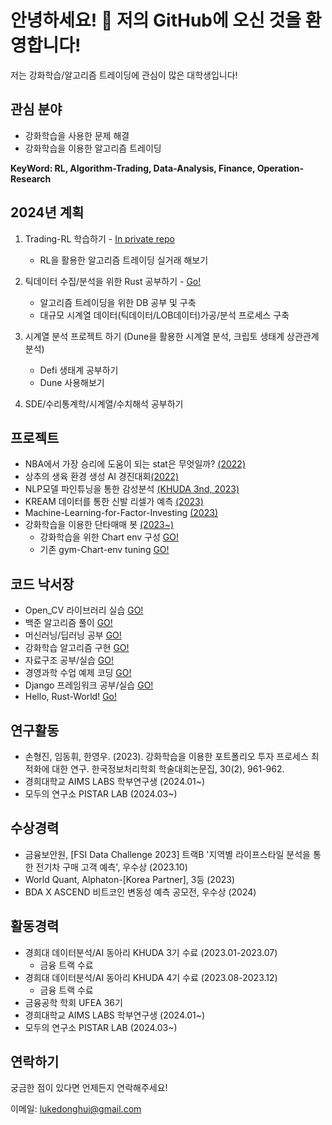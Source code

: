 # 안녕하세요! 👋 저의 GitHub에 오신 것을 환영합니다!

저는 강화학습/알고리즘 트레이딩에 관심이 많은 대학생입니다!

## 관심 분야

- 강화학습을 사용한 문제 해결
- 강화학습을 이용한 알고리즘 트레이딩
  
<b>KeyWord: RL, Algorithm-Trading, Data-Analysis, Finance, Operation-Research </b>

## 2024년 계획

1. Trading-RL 학습하기 - [In private repo](https://github.com/donghui-0126/RL4MONEY)
    - RL을 활용한 알고리즘 트레이딩 실거래 해보기
      
2. 틱데이터 수집/분석을 위한 Rust 공부하기 - [Go!](https://github.com/donghui-0126/Hello-RUST-World)
    - 알고리즘 트레이딩을 위한 DB 공부 및 구축
    - 대규모 시계열 데이터(틱데이터/LOB데이터)가공/분석 프로세스 구축
      
3. 시계열 분석 프로젝트 하기 (Dune을 활용한 시계열 분석, 크립토 생태계 상관관계 분석)
    - Defi 생태계 공부하기
    - Dune 사용해보기
      
4. SDE/수리통계학/시계열/수치해석 공부하기

## 프로젝트
- NBA에서 가장 승리에 도움이 되는 stat은 무엇일까? [(2022)](https://github.com/donghui-0126/mini-project/blob/main/What%20is%20important%20NBA%20stats%20_2022%20%EC%9B%B9%ED%8C%8C%EC%9D%B4%EC%8D%AC%20%ED%94%84%EB%A1%9C%EA%B7%B8%EB%9E%98%EB%B0%8D%20%ED%85%80%ED%94%84%EB%A1%9C%EC%A0%9D%ED%8A%B8.ipynb) </span>
- 상추의 생육 환경 생성 AI 경진대회[(2022)](https://github.com/donghui-0126/machine-learning/tree/main/dacon/%EC%83%81%EC%B6%94%EC%9D%98%20%EC%83%9D%EC%9C%A1%20%ED%99%98%EA%B2%BD%20%EC%83%9D%EC%84%B1%20AI%20%EA%B2%BD%EC%A7%84%EB%8C%80%ED%9A%8C)
- NLP모델 파인튜닝을 통한 감성분석 [(KHUDA 3nd, 2023)](https://github.com/donghui-0126/mini-project/tree/main/khuda)
- KREAM 데이터를 통한 신발 리셀가 예측 [(2023)](https://github.com/donghui-0126/mini-project/tree/main/shoes-project) 
- Machine-Learning-for-Factor-Investing [(2023)](https://github.com/donghui-0126/Machine-Learning-for-Factor-Investing) 
- 강화학습을 이용한 단타매매 봇 [(2023~)](https://github.com/donghui-0126/crypto-scalping-RL-Agent)
    - 강화학습을 위한 Chart env 구성 [GO!](https://github.com/donghui-0126/Chart-Env)
    - 기존 gym-Chart-env tuning [GO!](https://github.com/donghui-0126/Gym-Trading-Env)
  
## 코드 낙서장
- Open_CV 라이브러리 실습 [GO!](https://github.com/donghui-0126/practice_openCV)
- 백준 알고리즘 풀이 [GO!](https://github.com/donghui-0126/baekjoon-algorithm)
- 머신러닝/딥러닝 공부 [GO!](https://github.com/donghui-0126/machine-learning)
- 강화학습 알고리즘 구현 [GO!](https://github.com/donghui-0126/Reinforce-Learning)
- 자료구조 공부/실습 [GO!](https://github.com/donghui-0126/Data-structure)
- 경영과학 수업 예제 코딩 [GO!](https://github.com/donghui-0126/Operation_research)
- Django 프레임워크 공부/실습 [GO!](https://github.com/donghui-0126/study-django)</b>
- Hello, Rust-World! [Go!](https://github.com/donghui-0126/Hello-RUST-World)

## 연구활동
- 손형진, 임동휘, 한영우. (2023). 강화학습을 이용한 포트폴리오 투자 프로세스 최적화에 대한 연구. 한국정보처리학회 학술대회논문집, 30(2), 961-962.
- 경희대학교 AIMS LABS 학부연구생 (2024.01~)
- 모두의 연구소 PISTAR LAB (2024.03~)

## 수상경력
- 금융보안원, [FSI Data Challenge 2023] 트랙B '지역별 라이프스타일 분석을 통한 전기차 구매 고객 예측', 우수상 (2023.10)
- World Quant, Alphaton-[Korea Partner], 3등 (2023)
- BDA X ASCEND 비트코인 변동성 예측 공모전, 우수상 (2024)

## 활동경력
- 경희대 데이터분석/AI 동아리 KHUDA 3기 수료 (2023.01-2023.07)
  - 금융 트랙 수료
- 경희대 데이터분석/AI 동아리 KHUDA 4기 수료 (2023.08-2023.12)
  - 금융 트랙 수료
- 금융공학 학회 UFEA 36기
- 경희대학교 AIMS LABS 학부연구생 (2024.01~)
- 모두의 연구소 PISTAR LAB (2024.03~)

## 연락하기

궁금한 점이 있다면 언제든지 연락해주세요!

이메일: lukedonghui@gmail.com

